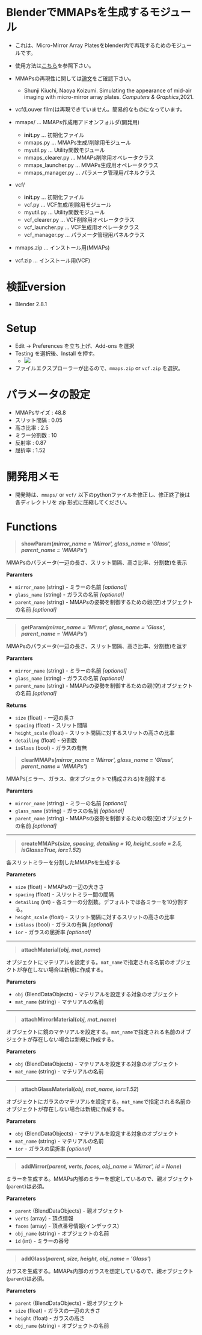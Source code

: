 # BlenderでMMAPsを生成するモジュール
- これは、Micro-Mirror Array Platesをblender内で再現するためのモジュールです。
- 使用方法は[こちら](https://www.media.lab.uec.ac.jp/?p=2569)を参照下さい。

- MMAPsの再現性に関しては[論文](https://doi.org/10.1016/j.cag.2021.02.007)をご確認下さい。
  -  Shunji Kiuchi, Naoya Koizumi. Simulating the appearance of mid-air imaging with micro-mirror array plates. *Computers & Graphics*,2021.
-  vcf(Louver film)は再現できていません。簡易的なものになっています。

- mmaps/ ... MMAPs作成用アドオンフォルダ(開発用)
  - __init__.py       ... 初期化ファイル
  - mmaps.py          ... MMAPs生成/削除用モジュール
  - myutil.py         ... Utility関数モジュール
  - mmaps_clearer.py  ... MMAPs削除用オペレータクラス
  - mmaps_launcher.py ... MMAPs生成用オペレータクラス
  - mmaps_manager.py  ... パラメータ管理用パネルクラス
- vcf/
  - __init__.py       ... 初期化ファイル
  - vcf.py            ... VCF生成/削除用モジュール
  - myutil.py         ... Utility関数モジュール
  - vcf_clearer.py    ... VCF削除用オペレータクラス
  - vcf_launcher.py   ... VCF生成用オペレータクラス
  - vcf_manager.py    ... パラメータ管理用パネルクラス
- mmaps.zip           ... インストール用(MMAPs)
- vcf.zip             ... インストール用(VCF)

# 検証version
- Blender 2.8.1


# Setup

- Edit -> Preferences を立ち上げ、Add-ons を選択
- Testing を選択後、Install を押す。
  - ![](img/addon.png)
- ファイルエクスプローラーが出るので、`mmaps.zip` or `vcf.zip` を選択。

# パラメータの設定
- MMAPsサイズ  : 48.8
- スリット間隔 : 0.05
- 高さ比率     : 2.5
- ミラー分割数 : 10
- 反射率       : 0.87
- 屈折率       : 1.52

# 開発用メモ
- 開発時は、`mmaps/` or `vcf/` 以下のpythonファイルを修正し、修正終了後は 各ディレクトリを zip 形式に圧縮してください。

# Functions

> **showParam(_mirror_name = 'Mirror', glass_name = 'Glass', parent_name = 'MMAPs'_)**

MMAPsのパラメータ(一辺の長さ、スリット間隔、高さ比率、分割数)を表示

**Paramters**
- `mirror_name` (string) - ミラーの名前 _[optional]_ 
- `glass_name` (string) - ガラスの名前 _[optional]_ 
- `parent_name` (string) - MMAPsの姿勢を制御するための親(空)オブジェクトの名前 _[optional]_ 

---
> **getParam(_mirror_name = 'Mirror', glass_name = 'Glass', parent_name = 'MMAPs'_)**

MMAPsのパラメータ(一辺の長さ、スリット間隔、高さ比率、分割数)を返す

**Paramters**
- `mirror_name` (string) - ミラーの名前 _[optional]_ 
- `glass_name` (string) - ガラスの名前 _[optional]_ 
- `parent_name` (string) - MMAPsの姿勢を制御するための親(空)オブジェクトの名前 _[optional]_ 

**Returns**
- `size` (float) - 一辺の長さ
- `spacing` (float) - スリット間隔
- `height_scale` (float) - スリット間隔に対するスリットの高さの比率
- `detailing` (float) - 分割数
- `isGlass` (bool) - ガラスの有無

> **clearMMAPs(_mirror_name = 'Mirror', glass_name = 'Glass', parent_name = 'MMAPs'_)**

MMAPs(ミラー、ガラス、空オブジェクトで構成される)を削除する
    
**Paramters**
- `mirror_name` (string) - ミラーの名前 _[optional]_ 
- `glass_name` (string) - ガラスの名前 _[optional]_ 
- `parent_name` (string) - MMAPsの姿勢を制御するための親(空)オブジェクトの名前 _[optional]_ 

---

> **createMMAPs(_size, spacing, detailing = 10, height_scale = 2.5, isGlass=True, ior=1.52_)**

各スリットミラーを分割したMMAPsを生成する

**Parameters**
- `size` (float) - MMAPsの一辺の大きさ
- `spacing` (float) - スリットミラー間の間隔
- `detailing` (int) - 各ミラーの分割数。デフォルトでは各ミラーを10分割する。
- `height_scale` (float) - スリット間隔に対するスリットの高さの比率
- `isGlass` (bool) - ガラスの有無 _[optional]_ 
- `ior` - ガラスの屈折率 _[optional]_ 

---

> **attachMaterial(_obj, mat_name_)**

オブジェクトにマテリアルを設定する。`mat_name`で指定される名前のオブジェクトが存在しない場合は新規に作成する。

**Parameters**
- `obj` (BlendDataObjects) - マテリアルを設定する対象のオブジェクト
- `mat_name` (string) - マテリアルの名前

---

> **attachMirrorMaterial(_obj, mat_name_)**

オブジェクトに鏡のマテリアルを設定する。`mat_name`で指定される名前のオブジェクトが存在しない場合は新規に作成する。

**Parameters**
- `obj` (BlendDataObjects) - マテリアルを設定する対象のオブジェクト
- `mat_name` (string) - マテリアルの名前

---

> **attachGlassMaterial(_obj, mat_name, ior=1.52_)**

オブジェクトにガラスのマテリアルを設定する。`mat_name`で指定される名前のオブジェクトが存在しない場合は新規に作成する。

**Parameters**
- `obj` (BlendDataObjects) - マテリアルを設定する対象のオブジェクト
- `mat_name` (string) - マテリアルの名前
- `ior` - ガラスの屈折率 _[optional]_ 

---

> **addMirror(_parent, verts, faces, obj_name = 'Mirror', id = None_)**

ミラーを生成する。MMAPs内部のミラーを想定しているので、親オブジェクト(`parent`)は必須。

**Parameters**
- `parent` (BlendDataObjects) - 親オブジェクト
- `verts` (array) - 頂点情報
- `faces` (array) - 頂点番号情報(インデックス)
- `obj_name` (string) - オブジェクトの名前
- `id` (int) - ミラーの番号

---

> **addGlass(_parent, size, height, obj_name = 'Glass'_)**

ガラスを生成する。MMAPs内部のガラスを想定しているので、親オブジェクト(`parent`)は必須。

**Parameters**
- `parent` (BlendDataObjects) - 親オブジェクト
- `size` (float) - ガラスの一辺の大きさ
- `height` (float) - ガラスの高さ
- `obj_name` (string) - オブジェクトの名前
